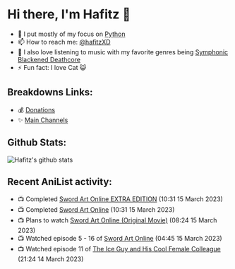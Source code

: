 # Hi there, I'm Hafitz 👋
- 🐍 I put mostly of my focus on [Python](https://python.org)
- 📫 How to reach me: [@hafitzXD](https://t.me/hafitzXD)
- 🎵 I also love listening to music with my favorite genres being [Symphonic Blackened Deathcore](https://youtu.be/qyYmS_iBcy4)
- ⚡ Fun fact: I love Cat 😺

## Breakdowns Links:
- 💰 [Donations](https://t.me/TheBreakdowns/2)
- ✨ [Main Channels](https://t.me/TheBreakdowns)

## Github Stats:
![Hafitz's github stats](https://github-readme-stats.vercel.app/api?username=breakdowns&show_icons=true&count_private=true&bg_color=00000000&text_color=777)

## Recent AniList activity:
<!-- ANILIST_ACTIVITY:start -->

-   📺 Completed [Sword Art Online EXTRA EDITION](https://anilist.co/anime/20021) (10:31 15 March 2023)
-   📺 Completed [Sword Art Online](https://anilist.co/anime/11757) (10:31 15 March 2023)
-   📺 Plans to watch [Sword Art Online (Original Movie)](https://anilist.co/anime/156631) (08:24 15 March 2023)
-   📺 Watched episode 5 - 16 of [Sword Art Online](https://anilist.co/anime/11757) (04:45 15 March 2023)
-   📺 Watched episode 11 of [The Ice Guy and His Cool Female Colleague](https://anilist.co/anime/151252) (21:24 14 March 2023)

<!-- ANILIST_ACTIVITY:end -->
